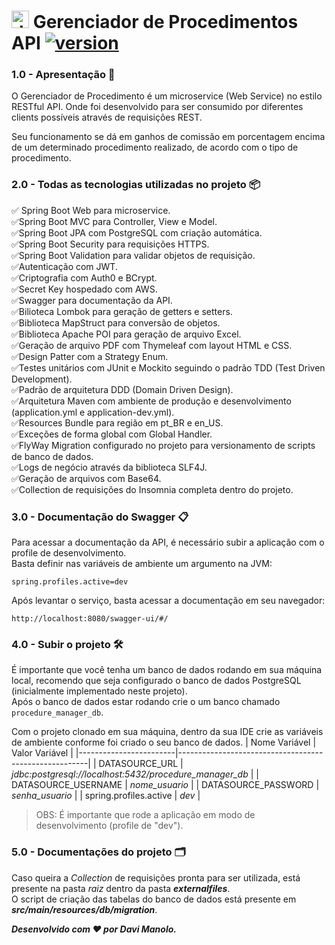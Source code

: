 # <img src="icon.png" alt="drawing" width="28"/> Gerenciador de Procedimentos API [![version](https://img.shields.io/badge/version-1.1.0-green.svg)](https://semver.org)

### 1.0 - Apresentação :ledger:
O Gerenciador de Procedimento é um microservice (Web Service) no estilo RESTful API. Onde foi desenvolvido para ser consumido por
diferentes clients possíveis através de requisições REST.

Seu funcionamento se dá em ganhos de comissão em porcentagem encima de um determinado procedimento realizado, de acordo
com o tipo de procedimento.

### 2.0 - Todas as tecnologias utilizadas no projeto :package:
:white_check_mark: Spring Boot Web para microservice.<br/>
:white_check_mark:Spring Boot MVC para Controller, View e Model.<br/>
:white_check_mark:Spring Boot JPA com PostgreSQL com criação automática.<br/>
:white_check_mark:Spring Boot Security para requisições HTTPS.<br/>
:white_check_mark:Spring Boot Validation para validar objetos de requisição.<br/>
:white_check_mark:Autenticação com JWT.<br/>
:white_check_mark:Criptografia com Auth0 e BCrypt.<br/>
:white_check_mark:Secret Key hospedado com AWS.<br/>
:white_check_mark:Swagger para documentação da API.<br/>
:white_check_mark:Bilioteca Lombok para geração de getters e setters.<br/>
:white_check_mark:Biblioteca MapStruct para conversão de objetos.<br/>
:white_check_mark:Biblioteca Apache POI para geração de arquivo Excel.<br/>
:white_check_mark:Geração de arquivo PDF com Thymeleaf com layout HTML e CSS.<br/>
:white_check_mark:Design Patter com a Strategy Enum.<br/>
:white_check_mark:Testes unitários com JUnit e Mockito seguindo o padrão TDD (Test Driven Development).<br/>
:white_check_mark:Padrão de arquitetura DDD (Domain Driven Design).<br/>
:white_check_mark:Arquitetura Maven com ambiente de produção e desenvolvimento (application.yml e application-dev.yml).<br/>
:white_check_mark:Resources Bundle para região em pt_BR e en_US.<br/>
:white_check_mark:Exceções de forma global com Global Handler.<br/>
:white_check_mark:FlyWay Migration configurado no projeto para versionamento de scripts de banco de dados.<br/>
:white_check_mark:Logs de negócio através da biblioteca SLF4J.<br/>
:white_check_mark:Geração de arquivos com Base64.<br/>
:white_check_mark:Collection de requisições do Insomnia completa dentro do projeto.<br/>

### 3.0 - Documentação do Swagger :clipboard:
Para acessar a documentação da API, é necessário subir a aplicação com o profile de desenvolvimento.<br/>
Basta definir nas variáveis de ambiente um argumento na JVM:
```
spring.profiles.active=dev
```
Após levantar o serviço, basta acessar a documentação em seu navegador:
```
http://localhost:8080/swagger-ui/#/
```

### 4.0 - Subir o projeto :hammer_and_wrench:
É importante que você tenha um banco de dados rodando em sua máquina local, recomendo que seja configurado o banco de 
dados PostgreSQL (inicialmente implementado neste projeto).<br/>
Após o banco de dados estar rodando crie o um banco chamado `procedure_manager_db`.

Com o projeto clonado em sua máquina, dentro da sua IDE crie as variáveis de ambiente conforme foi criado o seu banco de dados.
| Nome Variável          | Valor Variável                                        |
|------------------------|-------------------------------------------------------|
| DATASOURCE_URL         | *jdbc:postgresql://localhost:5432/procedure_manager_db* |
| DATASOURCE_USERNAME    | *nome_usuario*                                          |
| DATASOURCE_PASSWORD    | *senha_usuario*                                         |
| spring.profiles.active | *dev*                                                   |
>
> OBS: É importante que rode a aplicação em modo de desenvolvimento (profile de "dev").
> 

### 5.0 - Documentações do projeto :card_index_dividers:
Caso queira a _Collection_ de requisições pronta para ser utilizada, está presente na pasta _raiz_ dentro da pasta _**externalfiles**_.<br/>
O script de criação das tabelas do banco de dados está presente em _**src/main/resources/db/migration**_.

_**Desenvolvido com :hearts: por Davi Manolo.**_